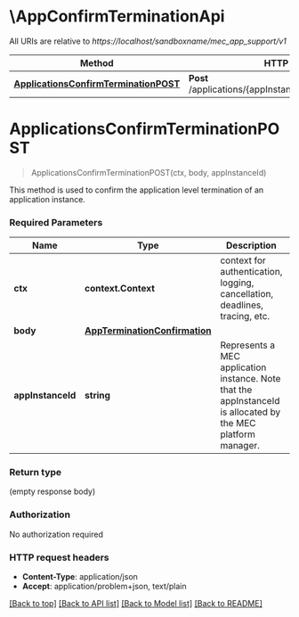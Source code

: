 # \AppConfirmTerminationApi

All URIs are relative to *https://localhost/sandboxname/mec_app_support/v1*

Method | HTTP request | Description
------------- | ------------- | -------------
[**ApplicationsConfirmTerminationPOST**](AppConfirmTerminationApi.md#ApplicationsConfirmTerminationPOST) | **Post** /applications/{appInstanceId}/confirm_termination | 


# **ApplicationsConfirmTerminationPOST**
> ApplicationsConfirmTerminationPOST(ctx, body, appInstanceId)


This method is used to confirm the application level termination  of an application instance.

### Required Parameters

Name | Type | Description  | Notes
------------- | ------------- | ------------- | -------------
 **ctx** | **context.Context** | context for authentication, logging, cancellation, deadlines, tracing, etc.
  **body** | [**AppTerminationConfirmation**](AppTerminationConfirmation.md)|  | 
  **appInstanceId** | **string**| Represents a MEC application instance. Note that the appInstanceId is allocated by the MEC platform manager. | 

### Return type

 (empty response body)

### Authorization

No authorization required

### HTTP request headers

 - **Content-Type**: application/json
 - **Accept**: application/problem+json, text/plain

[[Back to top]](#) [[Back to API list]](../README.md#documentation-for-api-endpoints) [[Back to Model list]](../README.md#documentation-for-models) [[Back to README]](../README.md)

